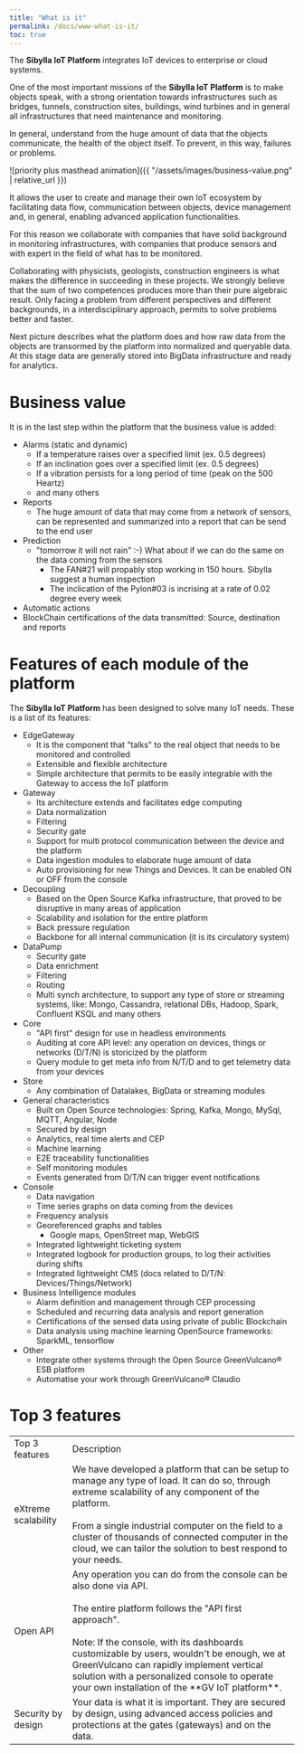 ```yaml
---
title: "What is it"
permalink: /docs/www-what-is-it/
toc: true
---
```


The **Sibylla IoT Platform** integrates IoT devices to enterprise or cloud systems.

One of the most important missions of the **Sibylla IoT Platform** is to make objects speak, with a strong orientation towards infrastructures such as bridges, tunnels, construction sites, buildings, wind turbines and in general all infrastructures that need maintenance and monitoring.

In general, understand from the huge amount of data that the objects communicate, the health of the object itself. To prevent, in this way, failures or problems.

![priority plus masthead animation]({{ "/assets/images/business-value.png" | relative_url }})

It allows the user to create and manage their own IoT ecosystem by facilitating
data flow, communication between objects, device management and, in general,
enabling advanced application functionalities.

For this reason we collaborate with companies that have solid background in monitoring infrastructures, with companies that produce sensors and with expert in the field of what has to be monitored.

Collaborating with physicists, geologists, construction engineers is what makes the difference in succeeding in these projects. We strongly believe that the sum of two competences produces more than their pure algebraic result. Only facing a problem from different perspectives and different backgrounds, in a interdisciplinary approach, permits to solve problems better and faster. 

Next picture describes what the platform does and how raw data from the objects are transormed by the platform into normalized and queryable data.
At this stage data are generally stored into BigData infrastructure and ready for analytics.

# Business value

It is in the last step within the platform that the business value is added:

- Alarms (static and dynamic)
  - If a temperature raises over a specified limit (ex. 0.5 degrees)
  - If an inclination goes over a specified limit (ex. 0.5 degrees)
  - If a vibration persists for a long period of time (peak on the 500 Heartz)
  - and many others
- Reports
  - The huge amount of data that may come from a network of sensors, can be represented and summarized into a report
    that can be send to the end user
- Prediction
  - "tomorrow it will not rain" :-) What about if we can do the same on the data coming from the sensors
    - The FAN#21 will propably stop working in 150 hours. Sibylla suggest a human inspection
    - The inclication of the Pylon#03 is incrising at a rate of 0.02 degree every week
- Automatic actions
- BlockChain certifications of the data transmitted: Source, destination and reports

# Features of each module of the platform

The **Sibylla IoT Platform** has been designed to solve many IoT needs. These is a list of its features:

* EdgeGateway
    * It is the component that "talks" to the real object that needs to be monitored and controlled
    * Extensible and flexible architecture
    * Simple architecture that permits to be easily integrable with the Gateway to access the IoT platform
* Gateway
    * Its architecture extends and facilitates edge computing
    * Data normalization
    * Filtering
    * Security gate
    * Support for multi protocol communication between the device and the platform
    * Data ingestion modules to elaborate huge amount of data
    * Auto provisioning for new Things and Devices. It can be enabled ON or OFF from the console
* Decoupling
    * Based on the Open Source Kafka infrastructure, that proved to be disruptive in many areas of application
    * Scalability and isolation for the entire platform
    * Back pressure regulation
    * Backbone for all internal communication (it is its circulatory system)
* DataPump
    * Security gate
    * Data enrichment
    * Filtering
    * Routing
    * Multi synch architecture, to support any type of store or streaming systems, like: Mongo, Cassandra, relational
      DBs, Hadoop, Spark, Confluent KSQL and many others
* Core
    * "API first" design for use in headless environments
    * Auditing at core API level: any operation on devices, things or networks (D/T/N) is storicized by the platform
    * Query module to get meta info from N/T/D and to get telemetry data from your devices
* Store
    * Any combination of Datalakes, BigData or streaming modules
* General characteristics
    * Built on Open Source technologies: Spring, Kafka, Mongo, MySql, MQTT, Angular, Node
    * Secured by design
    * Analytics, real time alerts and CEP
    * Machine learning
    * E2E traceability functionalities
    * Self monitoring modules
    * Events generated from D/T/N can trigger event notifications
* Console
    * Data navigation
    * Time series graphs on data coming from the devices
    * Frequency analysis
    * Georeferenced graphs and tables
        * Google maps, OpenStreet map, WebGIS
    * Integrated lightweight ticketing system
    * Integrated logbook for production groups, to log their activities during shifts
    * Integrated lightweight CMS (docs related to D/T/N: Devices/Things/Network)
* Business Intelligence modules
    * Alarm definition and management through CEP processing
    * Scheduled and recurring data analysis and report generation
    * Certifications of the sensed data using private of public Blockchain
    * Data analysis using machine learning OpenSource frameworks: SparkML, tensorflow
* Other
    * Integrate other systems through the Open Source GreenVulcano® ESB platform
    * Automatise your work through GreenVulcano® Claudio

# Top 3 features

<table>
  <tr>
    <td>Top 3 features</td>
    <td>Description</td>
  </tr>
  <tr>
    <td>eXtreme scalability</td>
    <td>We have developed a platform that can be setup to manage any type of load. It can do so, through extreme scalability of any component of the platform.<br/><br/>From a single industrial computer on the field to a cluster of thousands of connected computer in the cloud, we can tailor the solution to best respond to your needs.</td>
  </tr>
  <tr>
    <td>Open API</td>
    <td>Any operation you can do from the console can be also done via API.<br/><br/>The entire platform follows the "API first approach".<br/><br/>Note: If the console, with its dashboards customizable by users, wouldn't be enough, we at GreenVulcano can rapidly implement vertical solution with a personalized console to operate your own installation of the **GV IoT platform**.</td>
  </tr>
  <tr>
    <td>Security by design</td>
    <td>Your data is what it is important. They are secured by design, using advanced access policies and protections at the gates (gateways) and on the data.</td>
  </tr>
</table>
